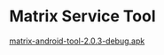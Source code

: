 # Matrix Service Tool

[matrix-android-tool-2.0.3-debug.apk](https://github.com/ACIoT/matrix-android-tool/raw/master/matrix-android-tool-2.0.3-debug.apk)
